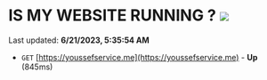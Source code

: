 # IS MY WEBSITE RUNNING ? [![](https://img.shields.io/static/v1?label=Sponsor&message=%E2%9D%A4&logo=GitHub&color=%23fe8e86)](https://github.com/sponsors/<username>)

Last updated: **6/21/2023, 5:35:54 AM**

- `GET` [https://youssefservice.me](https://youssefservice.me) - **Up** (845ms)

